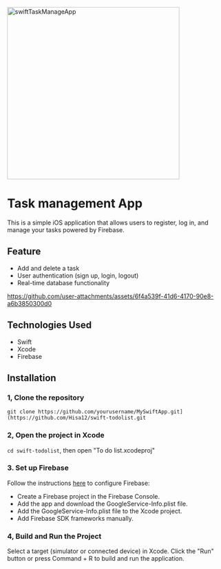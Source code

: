 <!-- Using HTML to resize the image -->
<img src="https://github.com/user-attachments/assets/08be139e-af04-4922-9be2-6ae2a9e3c375" alt="swiftTaskManageApp" width="400" />

# Task management App

This is a simple iOS application that allows users to register, log in, and manage your tasks powered by Firebase.

## Feature
* Add and delete a task
* User authentication (sign up, login, logout)
* Real-time database functionality

https://github.com/user-attachments/assets/6f4a539f-41d6-4170-90e8-a6b3850300d0

## Technologies Used
* Swift
* Xcode
* Firebase

## Installation
### 1, Clone the repository 

`git clone https://github.com/yourusername/MySwiftApp.git](https://github.com/Hisa12/swift-todolist.git`


### 2, Open the project in Xcode

`cd swift-todolist`, then
open "To do list.xcodeproj"


### 3. Set up Firebase

Follow the instructions [here](https://firebase.google.com/docs/ios/setup) to configure Firebase:
- Create a Firebase project in the Firebase Console.
- Add the app and download the GoogleService-Info.plist file.
- Add the GoogleService-Info.plist file to the Xcode project.
- Add Firebase SDK frameworks manually.


### 4, Build and Run the Project

Select a target (simulator or connected device) in Xcode.
Click the "Run" button or press Command + R to build and run the application.


